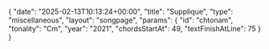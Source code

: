 {
    "date": "2025-02-13T10:13:24+00:00",
    "title": "Supplique",
    "type": "miscellaneous",
    "layout": "songpage",
    "params": {
        "id": "chtonam",
        "tonality": "Cm",
        "year": "2021",
        "chordsStartAt": 49,
        "textFinishAtLine": 75
    }
}